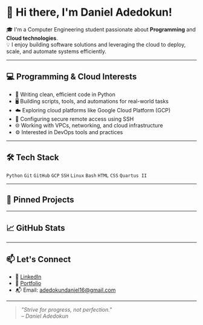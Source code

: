 # 👋 Hi there, I'm Daniel Adedokun!

🎓 I'm a Computer Engineering student passionate about **Programming** and **Cloud technologies**.  
💡 I enjoy building software solutions and leveraging the cloud to deploy, scale, and automate systems efficiently.

---

## 💻 Programming & Cloud Interests

- 💾 Writing clean, efficient code in Python
- 🖥️ Building scripts, tools, and automations for real-world tasks
- ☁️ Exploring cloud platforms like Google Cloud Platform (GCP)
- 🔐 Configuring secure remote access using SSH
- 🌐 Working with VPCs, networking, and cloud infrastructure
- ⚙️ Interested in DevOps tools and practices

---

## 🛠️ Tech Stack

`Python` `Git` `GitHub` `GCP` `SSH` `Linux` `Bash` `HTML` `CSS` `Quartus II`

---

## 📌 Pinned Projects


---

## 📈 GitHub Stats


---

## 📫 Let's Connect

- 🔗 [LinkedIn](https://www.linkedin.com/in/daniel-adedokun/)  
- 💼 [Portfolio](https://your-portfolio.com)  
- 📬 Email: adedokundaniel16@gmail.com

---

> *"Strive for progress, not perfection."*  
> *– Daniel Adedokun*

<!---
Ade-Daniel123/Ade-Daniel123 is a ✨ special ✨ repository because its `README.md` (this file) appears on your GitHub profile.
You can click the Preview link to take a look at your changes.
--->
